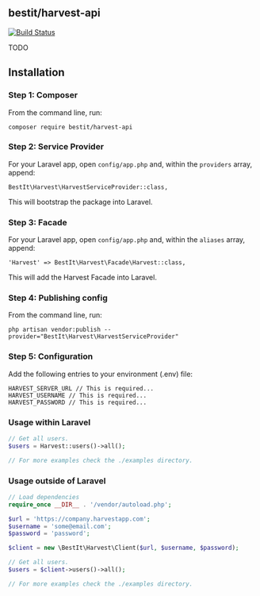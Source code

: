 ## bestit/harvest-api

[![Build Status](https://travis-ci.org/bestit/harvest-api.svg?branch=master)](https://travis-ci.org/bestit/harvest-api)

TODO

## Installation

### Step 1: Composer

From the command line, run:

```
composer require bestit/harvest-api
```

### Step 2: Service Provider

For your Laravel app, open `config/app.php` and, within the `providers` array, append:

```
BestIt\Harvest\HarvestServiceProvider::class,
```

This will bootstrap the package into Laravel.

### Step 3: Facade

For your Laravel app, open `config/app.php` and, within the `aliases` array, append:

```
'Harvest' => BestIt\Harvest\Facade\Harvest::class,
```

This will add the Harvest Facade into Laravel.

### Step 4: Publishing config

From the command line, run:

```
php artisan vendor:publish --provider="BestIt\Harvest\HarvestServiceProvider"
```

### Step 5: Configuration

Add the following entries to your environment (.env) file:

```
HARVEST_SERVER_URL // This is required...
HARVEST_USERNAME // This is required...
HARVEST_PASSWORD // This is required...
```

### Usage within Laravel

```php
// Get all users.
$users = Harvest::users()->all();

// For more examples check the ./examples directory.
```

### Usage outside of Laravel

```php
// Load dependencies
require_once __DIR__ . '/vendor/autoload.php';

$url = 'https://company.harvestapp.com';
$username = 'some@email.com';
$password = 'password';

$client = new \BestIt\Harvest\Client($url, $username, $password);

// Get all users.
$users = $client->users()->all();

// For more examples check the ./examples directory.
```
